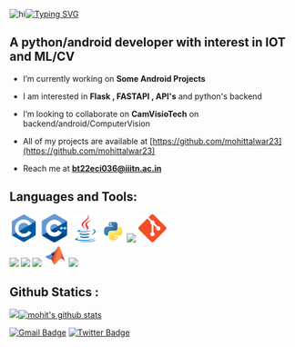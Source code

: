 <a href="https://git.io/typing-svg"><img src="https://readme-typing-svg.herokuapp.com?font=courier+new+&weight=450&size=30&duration=1000&pause=100&repeat=false&width=450&height=90&lines=Hello%2C++I%E2%80%99m+%40mohittalwar23" alt="Typing SVG" /></a> <img src="https://user-images.githubusercontent.com/1303154/88677602-1635ba80-d120-11ea-84d8-d263ba5fc3c0.gif" width="28px" alt="hi" align="left" >

## A python/android developer with interest in IOT and ML/CV

- I’m currently working on **Some Android Projects**

- I am interested in **Flask , FASTAPI , API's** and python's backend

- I’m looking to collaborate on **CamVisioTech** on backend/android/ComputerVision

- All of my projects are available at [https://github.com/mohittalwar23](https://github.com/mohittalwar23)

- Reach me at **bt22eci036@iiitn.ac.in**

<h2 align="left">Languages and Tools:</h2>
<code><img width="50" src="https://raw.githubusercontent.com/devicons/devicon/master/icons/c/c-original.svg"></code>
<code><img width="50" src="https://raw.githubusercontent.com/devicons/devicon/master/icons/cplusplus/cplusplus-original.svg"></code>
<code><img width="50" src="https://raw.githubusercontent.com/devicons/devicon/master/icons/java/java-original.svg"></code>
<code><img width="40" src="https://github.com/devicons/devicon/blob/master/icons/python/python-original.svg"></code>
<code><img width="60" src="https://www.vectorlogo.zone/logos/opencv/opencv-icon.svg"></code>
<code><img width="50" src="https://raw.githubusercontent.com/devicons/devicon/master/icons/git/git-original.svg"></code>
<br/>
<code><img width="80" src="https://www.vectorlogo.zone/logos/kotlinlang/kotlinlang-ar21.svg"></code>
<code><img width="70" src="https://www.vectorlogo.zone/logos/arduino/arduino-ar21.svg"></code>
<code><img width="80" src="https://www.vectorlogo.zone/logos/pocoo_flask/pocoo_flask-ar21.svg"></code>
<code><img width="40" src="https://github.com/devicons/devicon/blob/master/icons/matlab/matlab-original.svg"></code>
<code><img width="40" src="https://www.vectorlogo.zone/logos/tensorflow/tensorflow-icon.svg"></code>

## Github Statics :

<a href="https://github.com/mohittalwar23">
  <img align="left" src="https://github-readme-stats.vercel.app/api/top-langs/?username=mohittalwar23&theme=tokyonight" />
  </a>

<a href="https://github.com/mohittalwar23">
 <img align="center" src="https://github-readme-stats.vercel.app/api?username=mohittalwar23&show_icons=true&theme=tokyonight&line_height=27" alt="mohit's github stats"/>
</a>

[![Gmail Badge](https://img.shields.io/badge/-GMail-c14438?style=social&logo=Gmail&logoColor=red&link=mailto:bt22eci036@iiitn.ac.in)](mailto:bt22eci036@iiitn.ac.in)
[![Twitter Badge](http://img.shields.io/badge/-@mohittalwar23-1ca0f1?style=social&logo=twitter&logoColor=blue&link=https://twitter.com/mohittalwar23)](https://twitter.com/mohittalwar23)





